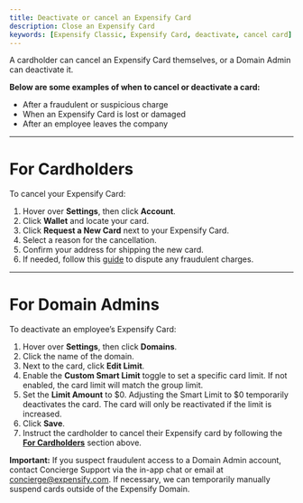 ```yaml
---
title: Deactivate or cancel an Expensify Card
description: Close an Expensify Card
keywords: [Expensify Classic, Expensify Card, deactivate, cancel card]
---
```

<div id="expensify-classic" markdown="1">

A cardholder can cancel an Expensify Card themselves, or a Domain Admin can deactivate it. 

**Below are some examples of when to cancel or deactivate a card:**
- After a fraudulent or suspicious charge
- When an Expensify Card is lost or damaged
- After an employee leaves the company

---

# For Cardholders

To cancel your Expensify Card:
1. Hover over **Settings**, then click **Account**.
2. Click **Wallet** and locate your card.  
3. Click **Request a New Card** next to your Expensify Card.  
4. Select a reason for the cancellation.  
5. Confirm your address for shipping the new card.  
6. If needed, follow this [guide](https://help.expensify.com/articles/expensify-classic/expensify-card/Dispute-A-Transaction) to dispute any fraudulent charges.

---

# For Domain Admins

To deactivate an employee’s Expensify Card:

1. Hover over **Settings**, then click **Domains**.
2. Click the name of the domain.
3. Next to the card, click **Edit Limit**.
4. Enable the **Custom Smart Limit** toggle to set a specific card limit. If not enabled, the card limit will match the group limit.
5. Set the **Limit Amount** to $0. Adjusting the Smart Limit to $0 temporarily deactivates the card. The card will only be reactivated if the limit is increased.
6. Click **Save**.
7. Instruct the cardholder to cancel their Expensify card by following the **[For Cardholders](https://help.expensify.com/articles/expensify-classic/expensify-card/Deactivate-or-cancel-an-Expensify-Card#for-cardholders)** section above.  

**Important:** If you suspect fraudulent access to a Domain Admin account, contact Concierge Support via the in-app chat or email at concierge@expensify.com. If necessary, we can temporarily manually suspend cards outside of the Expensify Domain.

</div>
